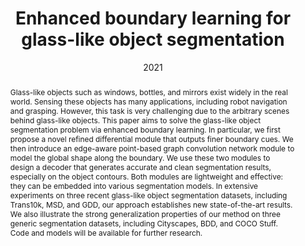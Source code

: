 ---
# Documentation: https://wowchemy.com/docs/managing-content/

title: "Enhanced boundary learning for glass-like object segmentation"
authors: [Hao He, Xiangtai Li, Guangliang Cheng, Jianping Shi, Yunhai Tong, Gaofeng Meng, Véronique Prinet, LuBin Weng]
date: 2021
doi: ""

# Schedule page publish date (NOT publication's date).
publishDate: 2021

# Publication type.
# Legend: 0 = Uncategorized; 1 = Conference paper; 2 = Journal article;
# 3 = Preprint / Working Paper; 4 = Report; 5 = Book; 6 = Book section;
# 7 = Thesis; 8 = Patent
publication_types: ["1"]

# Publication name and optional abbreviated publication name.
publication: "In *Proceedings of the IEEE/CVF International Conference on Computer Vision*"
publication_short: "*ICCV, 2021*"

abstract: "Glass-like objects such as windows, bottles, and mirrors exist widely in the real world. Sensing these objects has many applications, including robot navigation and grasping. However, this task is very challenging due to the arbitrary scenes behind glass-like objects. This paper aims to solve the glass-like object segmentation problem via enhanced boundary learning. In particular, we first propose a novel refined differential module that outputs finer boundary cues. We then introduce an edge-aware point-based graph convolution network module to model the global shape along the boundary. We use these two modules to design a decoder that generates accurate and clean segmentation results, especially on the object contours. Both modules are lightweight and effective: they can be embedded into various segmentation models. In extensive experiments on three recent glass-like object segmentation datasets, including Trans10k, MSD, and GDD, our approach establishes new state-of-the-art results. We also illustrate the strong generalization properties of our method on three generic segmentation datasets, including Cityscapes, BDD, and COCO Stuff. Code and models will be available for further research."

# Summary. An optional shortened abstract.
summary: ""

tags: []
categories: []
featured: true

# Custom links (optional).
#   Uncomment and edit lines below to show custom links.
links:
- name: PDF
  url: https://openaccess.thecvf.com/content/ICCV2021/papers/He_Enhanced_Boundary_Learning_for_Glass-Like_Object_Segmentation_ICCV_2021_paper.pdf
  icon_pack: fas
  icon: file-pdf

url_pdf: 
url_code: 
url_dataset:
url_poster:
url_project:
url_slides:
url_source: 
url_video:

# Featured image
# To use, add an image named `featured.jpg/png` to your page's folder. 
# Focal points: Smart, Center, TopLeft, Top, TopRight, Left, Right, BottomLeft, Bottom, BottomRight.
image:
  caption: ""
  focal_point: ""
  preview_only: false

# Associated Projects (optional).
#   Associate this publication with one or more of your projects.
#   Simply enter your project's folder or file name without extension.
#   E.g. `internal-project` references `content/project/internal-project/index.md`.
#   Otherwise, set `projects: []`.
projects: []

# Slides (optional).
#   Associate this publication with Markdown slides.
#   Simply enter your slide deck's filename without extension.
#   E.g. `slides: "example"` references `content/slides/example/index.md`.
#   Otherwise, set `slides: ""`.
slides: ""
---